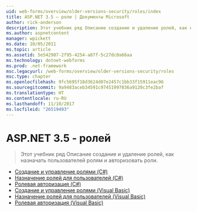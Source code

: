 ```yaml
---
uid: web-forms/overview/older-versions-security/roles/index
title: ASP.NET 3.5 — роли | Документы Microsoft
author: rick-anderson
description: Этот учебник ряд Описание создание и удаление ролей, как назначать пользователей ролям и авторизовать роли.
ms.author: aspnetcontent
manager: wpickett
ms.date: 10/05/2011
ms.topic: article
ms.assetid: 5e542987-2f95-4254-a87f-5c27dc0a66aa
ms.technology: dotnet-webforms
ms.prod: .net-framework
msc.legacyurl: /web-forms/overview/older-versions-security/roles
msc.type: chapter
ms.openlocfilehash: 9fc5695f18d3624d07e2457c1bb33f15911eac96
ms.sourcegitcommit: 9a9483aceb34591c97451997036a9120c3fe2baf
ms.translationtype: HT
ms.contentlocale: ru-RU
ms.lasthandoff: 11/10/2017
ms.locfileid: "26519493"
---
```

<a name="aspnet-35---roles"></a>ASP.NET 3.5 - ролей
====================
> Этот учебник ряд Описание создание и удаление ролей, как назначать пользователей ролям и авторизовать роли.


- [Создание и управление ролями (C#)](creating-and-managing-roles-cs.md)
- [Назначение ролей для пользователей (C#)](assigning-roles-to-users-cs.md)
- [Ролевая авторизация (C#)](role-based-authorization-cs.md)
- [Создание и управление ролями (Visual Basic)](creating-and-managing-roles-vb.md)
- [Назначение ролей для пользователей (Visual Basic)](assigning-roles-to-users-vb.md)
- [Ролевая авторизация (Visual Basic)](role-based-authorization-vb.md)
